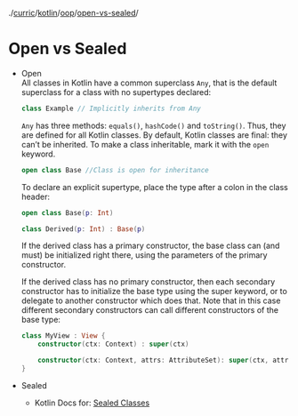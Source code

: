 ./[curric](/curric)/[kotlin](/curric/kotlin)/[oop](/curric/kotlin/oop)/[open-vs-sealed](/curric/kotlin/oop/openorsealed)/
# Open vs Sealed
- Open\
    All classes in Kotlin have a common superclass `Any`, that is the default superclass for a class with no supertypes declared:
    ```kotlin
    class Example // Implicitly inherits from Any
    ```
    `Any` has three methods: `equals()`, `hashCode()` and `toString()`. Thus, they are defined for all Kotlin classes.
    By default, Kotlin classes are final: they can’t be inherited. To make a class inheritable, mark it with the `open` keyword.
    ```kotlin
    open class Base //Class is open for inheritance
    ```
    To declare an explicit supertype, place the type after a colon in the class header:
    ```kotlin
    open class Base(p: Int)
    
    class Derived(p: Int) : Base(p)
    ```
    If the derived class has a primary constructor, the base class can (and must) be initialized right there, using the parameters of the primary constructor.
    
    If the derived class has no primary constructor, then each secondary constructor has to initialize the base type using the super keyword, or to delegate to another constructor which does that. Note that in this case different secondary constructors can call different constructors of the base type:
    ```kotlin
    class MyView : View {
        constructor(ctx: Context) : super(ctx)

        constructor(ctx: Context, attrs: AttributeSet): super(ctx, attrs)
    }
    ```
- Sealed
    - Kotlin Docs for: [Sealed Classes](https://kotlinlang.org/docs/reference/sealed-classes.html)